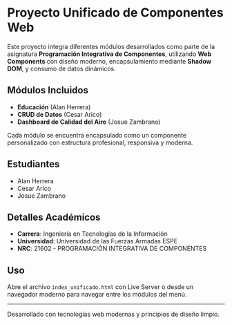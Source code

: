 # Proyecto Unificado de Componentes Web

Este proyecto integra diferentes módulos desarrollados como parte de la asignatura **Programación Integrativa de Componentes**, utilizando **Web Components** con diseño moderno, encapsulamiento mediante **Shadow DOM**, y consumo de datos dinámicos.

## Módulos Incluidos

- **Educación** (Alan Herrera)
- **CRUD de Datos** (Cesar Arico)
- **Dashboard de Calidad del Aire** (Josue Zambrano)

Cada módulo se encuentra encapsulado como un componente personalizado con estructura profesional, responsiva y moderna.

## Estudiantes

- Alan Herrera
- Cesar Arico
- Josue Zambrano

## Detalles Académicos

- **Carrera**: Ingeniería en Tecnologías de la Información
- **Universidad**: Universidad de las Fuerzas Armadas ESPE
- **NRC**: 21602 - PROGRAMACIÓN INTEGRATIVA DE COMPONENTES

## Uso

Abre el archivo `index_unificado.html` con Live Server o desde un navegador moderno para navegar entre los módulos del menú.

---
Desarrollado con tecnologías web modernas y principios de diseño limpio.
